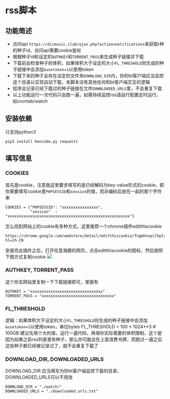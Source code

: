 # rss脚本


## 功能简述
* 访问api `https://dicmusic.club/ajax.php?action=notifications`来获取r种的种子id，访问api需要cookie鉴权
* 根据种子id和设定的`AUTHKEY`和`TORRENT_PASS`来生成种子链接并下载
* 下载前会检查种子的体积，如果体积大于设定的大小`FL_THRESHOLD`则生成的种子链接中会添加`&usetoken=1`以使用token
* 下载下来的种子会存在设定的文件夹`DOWNLOAD_DIR`内，你的bt客户端应当监控这个目录以实现自动下载，本脚本没有其他任何和bt客户端交互的逻辑
* 程序会记录已经下载过的种子链接在文件`DOWNLOADED_URLS`里，不会重复下载
* 以上功能运行一次代码只会跑一遍，如需持续监控rss请自行配置定时运行，如crontab/watch

## 安装依赖
只支持python3
```
pip3 install bencode.py requests
```

## 填写信息
### COOKIES
首先是cookie，注意我这里要求填写的是已经解码为key-value形式的cookie，即你需要填写cookie里`PHPSESSID`和`session`的值，而非编码后放在一起的那个字符串
```
COOKIES = {"PHPSESSID": "xxxxxxxxxxxxxxxx",
           "session"  : "xxxxxxxxxxxxxxxxxxxxxxxxxxxxxxxxxxxxxxxxxxxxxxxxxxxxxx"}
```
怎么找到网站上的cookie有多种方式，这里推荐一个chrome插件editthiscookie
```
https://chrome.google.com/webstore/detail/editthiscookie/fngmhnnpilhplaeedifhccceomclgfbg?hl=zh-CN
```
安装完此插件之后，打开任意海豚的网页，点击editthiscookie的图标，然后按照下图方式复制cookie
![](https://i.loli.net/2021/04/13/hcXIKgVbr5mHuED.png)

### AUTHKEY, TORRENT_PASS
这个你去网站里复制一下下载链接即可，里面有
```
AUTHKEY = "xxxxxxxxxxxxxxxxxxxxxxxxxxxxxxxx"
TORRENT_PASS = "xxxxxxxxxxxxxxxxxxxxxxxxxxxxxxxx"
```

### FL_THRESHOLD
逻辑：如果体积大于设定的大小`FL_THRESHOLD`则生成的种子链接中会添加`&usetoken=1`以使用token，单位bytes
FL_THRESHOLD = 100 * 1024**3 # 100GB
建议先填个大的值，运行一遍代码，再填你实际需要的体积限制，这个是因为如果之前rss列表里有种子，那么你可能会在上面浪费令牌，而跑过一遍之后这些种子都已经被记录过了，就不会重复下载了

### DOWNLOAD_DIR, DOWNLOADED_URLS
DOWNLOAD_DIR 应当填写为你bt客户端监控下载的目录，DOWNLOADED_URLS可以不用改
```
DOWNLOAD_DIR = "./watch/"
DOWNLOADED_URLS = "./downloaded_urls.txt"
```
